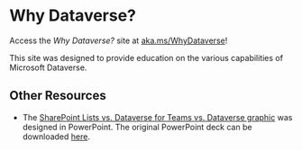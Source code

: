 # Why Dataverse?
Access the *Why Dataverse?* site at [aka.ms/WhyDataverse](https://aka.ms/WhyDataverse)!

This site was designed to provide education on the various capabilities of Microsoft Dataverse. 

## Other Resources
- The [SharePoint Lists vs. Dataverse for Teams vs. Dataverse graphic](./compare/) was designed in PowerPoint. The original PowerPoint deck can be downloaded [here](https://github.com/TimHanewich/whydataverse/releases/download/1/Dataverse.vs.Dataverse.for.Teams.vs.SharePoint.Lists.pptx).